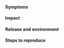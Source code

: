 <!--
This page is for reporting issues with Project Clearwater. If you have a question, rather than a bug report, the mailing list at clearwater@lists.projectclearwater.org is a better place for it.

To give us the best chance of fixing the problem, we've suggested some information to give - please follow these guidelines if possible.

Don't forget that you can attach logs and screenshots to Github issues - this may help us debug a problem.
-->

#### Symptoms
<!-- What exactly went wrong? (If possible, copy and paste the exact output you saw) -->


#### Impact
<!-- What is this preventing you from doing? Does this stop Clearwater working, or stop some calls being processed? -->


#### Release and environment 
<!-- For example: the "Doom" release, whether you're on VMware or OpenStack, etc. -->


#### Steps to reproduce

